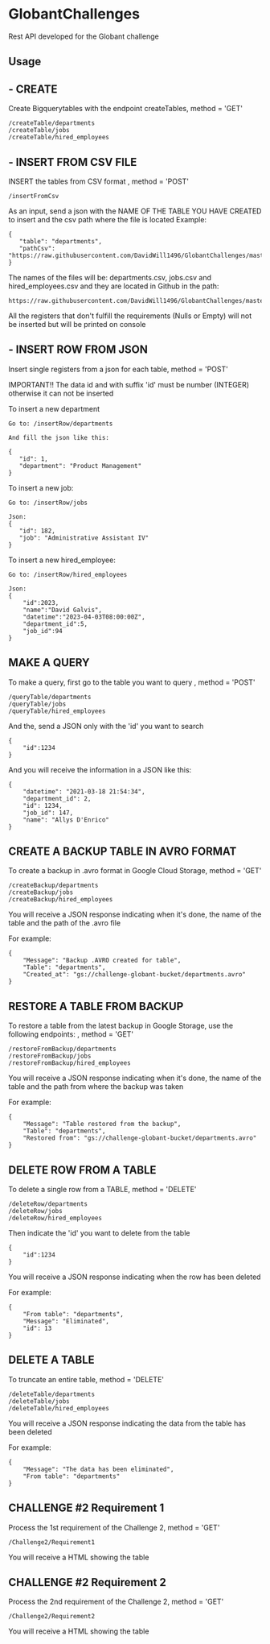 # GlobantChallenges
Rest API developed for the Globant challenge

## Usage
## - CREATE 
Create Bigquerytables with the endpoint createTables, method = 'GET'

    /createTable/departments
    /createTable/jobs
    /createTable/hired_employees
     
## - INSERT FROM CSV FILE
INSERT the tables from CSV format , method = 'POST'

    /insertFromCsv
     
As an input, send a json with the NAME OF THE TABLE YOU HAVE CREATED to insert and the csv path where the file is located
Example:

    {
       "table": "departments",
       "pathCsv": "https://raw.githubusercontent.com/DavidWill1496/GlobantChallenges/master/departments.csv"
    }
    
The names of the files will be: departments.csv, jobs.csv and hired_employees.csv and they are located in Github in the path:

    https://raw.githubusercontent.com/DavidWill1496/GlobantChallenges/master/

All the registers that don't fulfill the requirements (Nulls or Empty) will not be inserted but will be printed on console

## - INSERT ROW FROM JSON
Insert single registers from a json for each table, method = 'POST'

IMPORTANT!! The data id and with suffix 'id' must be number (INTEGER) otherwise it can not be inserted

To insert a new department

    Go to: /insertRow/departments
    
    And fill the json like this:
    
    {
       "id": 1,
       "department": "Product Management"
    }
    
To insert a new job:

    Go to: /insertRow/jobs
    
    Json:
    {
       "id": 182,
       "job": "Administrative Assistant IV"
    }

To insert a new hired_employee:

    Go to: /insertRow/hired_employees
    
    Json:
    {
        "id":2023,
        "name":"David Galvis",
        "datetime":"2023-04-03T08:00:00Z",
        "department_id":5,
        "job_id":94
    }
    
## MAKE A QUERY
To make a query, first go to the table you want to query , method = 'POST'

    /queryTable/departments
    /queryTable/jobs
    /queryTable/hired_employees
    
And the, send a JSON only with the 'id' you want to search

    {
        "id":1234
    }
    
And you will receive the information in a JSON like this:

    {
        "datetime": "2021-03-18 21:54:34",
        "department_id": 2,
        "id": 1234,
        "job_id": 147,
        "name": "Allys D'Enrico"
    }

## CREATE A BACKUP TABLE IN AVRO FORMAT
To create a backup in .avro format in Google Cloud Storage, method = 'GET'

    /createBackup/departments
    /createBackup/jobs
    /createBackup/hired_employees
        
You will receive a JSON response indicating when it's done, the name of the table and the path of the .avro file

For example:

    {
        "Message": "Backup .AVRO created for table",
        "Table": "departments",
        "Created_at": "gs://challenge-globant-bucket/departments.avro"
    }
    
## RESTORE A TABLE FROM BACKUP
To restore a table from the latest backup in Google Storage, use the following endpoints: , method = 'GET'

    /restoreFromBackup/departments
    /restoreFromBackup/jobs
    /restoreFromBackup/hired_employees
        
You will receive a JSON response indicating when it's done, the name of the table and the path from where the backup was taken

For example:

    {
        "Message": "Table restored from the backup",
        "Table": "departments",
        "Restored from": "gs://challenge-globant-bucket/departments.avro"
    }

## DELETE ROW FROM A TABLE
To delete a single row from a TABLE, method = 'DELETE'

    /deleteRow/departments
    /deleteRow/jobs
    /deleteRow/hired_employees
        
Then indicate the 'id' you want to delete from the table        
        
    {
        "id":1234
    }
        
You will receive a JSON response indicating when the row has been deleted

For example:

    {
        "From table": "departments",
        "Message": "Eliminated",
        "id": 13
    }
    
## DELETE A TABLE
To truncate an entire table, method = 'DELETE'

    /deleteTable/departments
    /deleteTable/jobs
    /deleteTable/hired_employees
        
You will receive a JSON response indicating the data from the table has been deleted

For example:

    {
        "Message": "The data has been eliminated",
        "From table": "departments"
    }

## CHALLENGE #2 Requirement 1
Process the 1st requirement of the Challenge 2, method = 'GET'

    /Challenge2/Requirement1
        
You will receive a HTML showing the table

## CHALLENGE #2 Requirement 2
Process the 2nd requirement of the Challenge 2, method = 'GET'

    /Challenge2/Requirement2
        
You will receive a HTML showing the table
